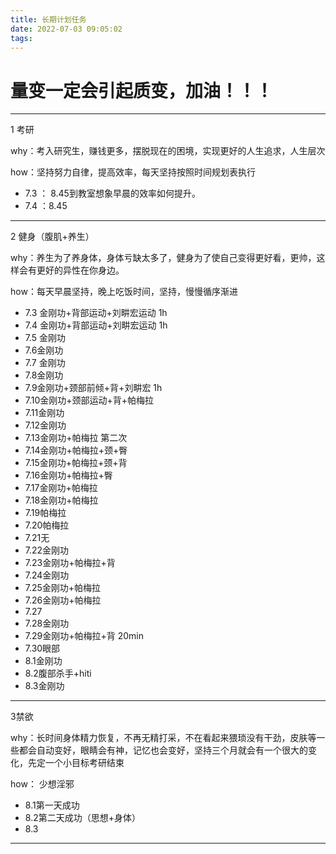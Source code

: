 ```yaml
---
title: 长期计划任务
date: 2022-07-03 09:05:02
tags: 
---
```


# 																	量变一定会引起质变，加油！！！

---



1 考研

why：考入研究生，赚钱更多，摆脱现在的困境，实现更好的人生追求，人生层次

how：坚持努力自律，提高效率，每天坚持按照时间规划表执行

+ 7.3 ： 8.45到教室想象早晨的效率如何提升。
+ 7.4 ：8.45

---

2 健身（腹肌+养生）

why：养生为了养身体，身体亏缺太多了，健身为了使自己变得更好看，更帅，这样会有更好的异性在你身边。

how：每天早晨坚持，晚上吃饭时间，坚持，慢慢循序渐进

+ 7.3 金刚功+背部运动+刘畊宏运动  1h 
+ 7.4 金刚功+背部运动+刘畊宏运动  1h 
+ 7.5 金刚功
+ 7.6金刚功
+ 7.7 金刚功
+ 7.8金刚功
+ 7.9金刚功+颈部前倾+背+刘畊宏 1h
+ 7.10金刚功+颈部运动+背+帕梅拉
+ 7.11金刚功
+ 7.12金刚功
+ 7.13金刚功+帕梅拉 第二次
+ 7.14金刚功+帕梅拉+颈+臀
+ 7.15金刚功+帕梅拉+颈+背
+ 7.16金刚功+帕梅拉+臀
+ 7.17金刚功+帕梅拉
+ 7.18金刚功+帕梅拉
+ 7.19帕梅拉
+ 7.20帕梅拉
+ 7.21无
+ 7.22金刚功
+ 7.23金刚功+帕梅拉+背
+ 7.24金刚功
+ 7.25金刚功+帕梅拉
+ 7.26金刚功+帕梅拉
+ 7.27 
+ 7.28金刚功
+ 7.29金刚功+帕梅拉+背 20min
+ 7.30眼部
+ 8.1金刚功
+ 8.2腹部杀手+hiti
+ 8.3金刚功

---

3禁欲

why：长时间身体精力恢复，不再无精打采，不在看起来猥琐没有干劲，皮肤等一些都会自动变好，眼睛会有神，记忆也会变好，坚持三个月就会有一个很大的变化，先定一个小目标考研结束

how： 少想淫邪

+ 8.1第一天成功
+ 8.2第二天成功（思想+身体）
+ 8.3

---

